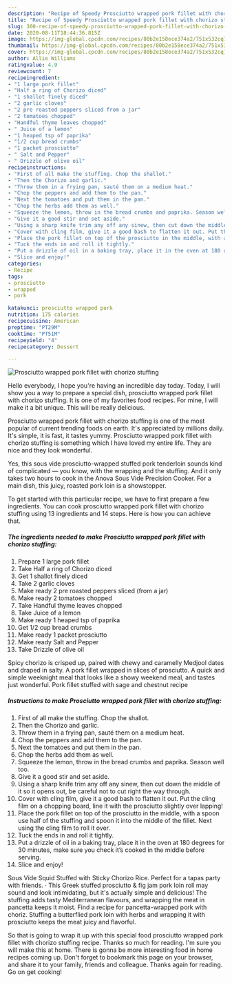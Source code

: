 ```yaml
---
description: "Recipe of Speedy Prosciutto wrapped pork fillet with chorizo stuffing"
title: "Recipe of Speedy Prosciutto wrapped pork fillet with chorizo stuffing"
slug: 300-recipe-of-speedy-prosciutto-wrapped-pork-fillet-with-chorizo-stuffing
date: 2020-08-11T18:44:36.815Z
image: https://img-global.cpcdn.com/recipes/80b2e158ece374a2/751x532cq70/prosciutto-wrapped-pork-fillet-with-chorizo-stuffing-recipe-main-photo.jpg
thumbnail: https://img-global.cpcdn.com/recipes/80b2e158ece374a2/751x532cq70/prosciutto-wrapped-pork-fillet-with-chorizo-stuffing-recipe-main-photo.jpg
cover: https://img-global.cpcdn.com/recipes/80b2e158ece374a2/751x532cq70/prosciutto-wrapped-pork-fillet-with-chorizo-stuffing-recipe-main-photo.jpg
author: Allie Williams
ratingvalue: 4.9
reviewcount: 7
recipeingredient:
- "1 large pork fillet"
- "Half a ring of Chorizo diced"
- "1 shallot finely diced"
- "2 garlic cloves"
- "2 pre roasted peppers sliced from a jar"
- "2 tomatoes chopped"
- "Handful thyme leaves chopped"
- " Juice of a lemon"
- "1 heaped tsp of paprika"
- "1/2 cup bread crumbs"
- "1 packet prosciutto"
- " Salt and Pepper"
- " Drizzle of olive oil"
recipeinstructions:
- "First of all make the stuffing. Chop the shallot."
- "Then the Chorizo and garlic."
- "Throw them in a frying pan, sauté them on a medium heat."
- "Chop the peppers and add them to the pan."
- "Next the tomatoes and put them in the pan."
- "Chop the herbs add them as well."
- "Squeeze the lemon, throw in the bread crumbs and paprika. Season well too."
- "Give it a good stir and set aside."
- "Using a sharp knife trim any off any sinew, then cut down the middle of it so it opens out, be careful not to cut right the way through."
- "Cover with cling film, give it a good bash to flatten it out. Put the cling film on a chopping board, line it with the prosciutto slightly over lapping!"
- "Place the pork fillet on top of the prosciutto in the middle, with a spoon use half of the stuffing and spoon it into the middle of the fillet. Next using the cling film to roll it over."
- "Tuck the ends in and roll it tightly."
- "Put a drizzle of oil in a baking tray, place it in the oven at 180 degrees for 30 minutes, make sure you check it’s cooked in the middle before serving."
- "Slice and enjoy!"
categories:
- Recipe
tags:
- prosciutto
- wrapped
- pork

katakunci: prosciutto wrapped pork 
nutrition: 175 calories
recipecuisine: American
preptime: "PT29M"
cooktime: "PT51M"
recipeyield: "4"
recipecategory: Dessert

---
```



![Prosciutto wrapped pork fillet with chorizo stuffing](https://img-global.cpcdn.com/recipes/80b2e158ece374a2/751x532cq70/prosciutto-wrapped-pork-fillet-with-chorizo-stuffing-recipe-main-photo.jpg)

Hello everybody, I hope you're having an incredible day today. Today, I will show you a way to prepare a special dish, prosciutto wrapped pork fillet with chorizo stuffing. It is one of my favorites food recipes. For mine, I will make it a bit unique. This will be really delicious.

Prosciutto wrapped pork fillet with chorizo stuffing is one of the most popular of current trending foods on earth. It's appreciated by millions daily. It's simple, it is fast, it tastes yummy. Prosciutto wrapped pork fillet with chorizo stuffing is something which I have loved my entire life. They are nice and they look wonderful.

Yes, this sous vide prosciutto-wrapped stuffed pork tenderloin sounds kind of complicated — you know, with the wrapping and the stuffing. And it only takes two hours to cook in the Anova Sous Vide Precision Cooker. For a main dish, this juicy, roasted pork loin is a showstopper.


To get started with this particular recipe, we have to first prepare a few ingredients. You can cook prosciutto wrapped pork fillet with chorizo stuffing using 13 ingredients and 14 steps. Here is how you can achieve that.

<!--inarticleads1-->

##### The ingredients needed to make Prosciutto wrapped pork fillet with chorizo stuffing:

1. Prepare 1 large pork fillet
1. Take Half a ring of Chorizo diced
1. Get 1 shallot finely diced
1. Take 2 garlic cloves
1. Make ready 2 pre roasted peppers sliced (from a jar)
1. Make ready 2 tomatoes chopped
1. Take Handful thyme leaves chopped
1. Take  Juice of a lemon
1. Make ready 1 heaped tsp of paprika
1. Get 1/2 cup bread crumbs
1. Make ready 1 packet prosciutto
1. Make ready  Salt and Pepper
1. Take  Drizzle of olive oil


Spicy chorizo is crisped up, paired with chewy and caramelly Medjool dates and draped in salty. A pork fillet wrapped in slices of prosciutto. A quick and simple weeknight meal that looks like a showy weekend meal, and tastes just wonderful. Pork fillet stuffed with sage and chestnut recipe 

<!--inarticleads2-->

##### Instructions to make Prosciutto wrapped pork fillet with chorizo stuffing:

1. First of all make the stuffing. Chop the shallot.
1. Then the Chorizo and garlic.
1. Throw them in a frying pan, sauté them on a medium heat.
1. Chop the peppers and add them to the pan.
1. Next the tomatoes and put them in the pan.
1. Chop the herbs add them as well.
1. Squeeze the lemon, throw in the bread crumbs and paprika. Season well too.
1. Give it a good stir and set aside.
1. Using a sharp knife trim any off any sinew, then cut down the middle of it so it opens out, be careful not to cut right the way through.
1. Cover with cling film, give it a good bash to flatten it out. Put the cling film on a chopping board, line it with the prosciutto slightly over lapping!
1. Place the pork fillet on top of the prosciutto in the middle, with a spoon use half of the stuffing and spoon it into the middle of the fillet. Next using the cling film to roll it over.
1. Tuck the ends in and roll it tightly.
1. Put a drizzle of oil in a baking tray, place it in the oven at 180 degrees for 30 minutes, make sure you check it’s cooked in the middle before serving.
1. Slice and enjoy!


Sous Vide Squid Stuffed with Sticky Chorizo Rice. Perfect for a tapas party with friends. · This Greek stuffed prosciutto &amp; fig jam pork loin roll may sound and look intimidating, but it&#39;s actually simple and delicious! The stuffing adds tasty Mediterranean flavours, and wrapping the meat in pancetta keeps it moist. Find a recipe for pancetta-wrapped pork with choriz. Stuffing a butterflied pork loin with herbs and wrapping it with prosciutto keeps the meat juicy and flavorful. 

So that is going to wrap it up with this special food prosciutto wrapped pork fillet with chorizo stuffing recipe. Thanks so much for reading. I'm sure you will make this at home. There is gonna be more interesting food in home recipes coming up. Don't forget to bookmark this page on your browser, and share it to your family, friends and colleague. Thanks again for reading. Go on get cooking!
